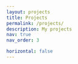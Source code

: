 ```yaml
---
layout: projects
title: Projects
permalink: /projects/
description: My projects
nav: true
nav_order: 3

horizontal: false
---
```

